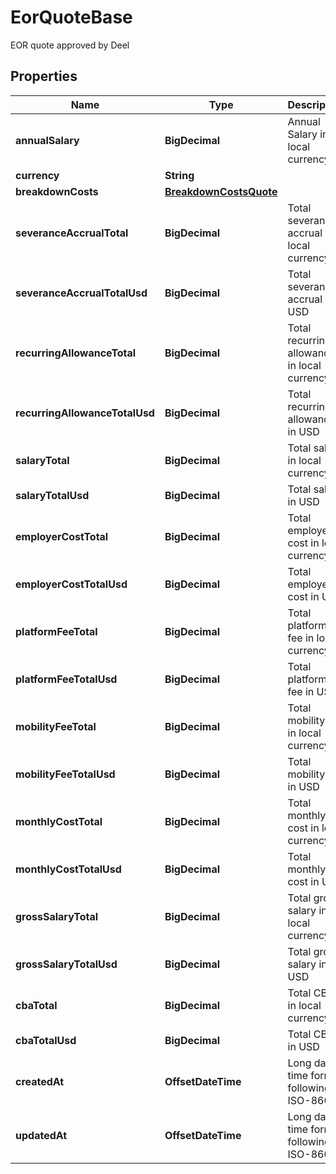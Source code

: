 

# EorQuoteBase

EOR quote approved by Deel

## Properties

| Name | Type | Description | Notes |
|------------ | ------------- | ------------- | -------------|
|**annualSalary** | **BigDecimal** | Annual Salary in local currency |  [optional] |
|**currency** | **String** |  |  [optional] |
|**breakdownCosts** | [**BreakdownCostsQuote**](BreakdownCostsQuote.md) |  |  [optional] |
|**severanceAccrualTotal** | **BigDecimal** | Total severance accrual in local currency |  [optional] |
|**severanceAccrualTotalUsd** | **BigDecimal** | Total severance accrual in USD |  [optional] |
|**recurringAllowanceTotal** | **BigDecimal** | Total recurring allowance in local currency |  [optional] |
|**recurringAllowanceTotalUsd** | **BigDecimal** | Total recurring allowance in USD |  [optional] |
|**salaryTotal** | **BigDecimal** | Total salary in local currency |  [optional] |
|**salaryTotalUsd** | **BigDecimal** | Total salary in USD |  [optional] |
|**employerCostTotal** | **BigDecimal** | Total employer cost in local currency |  [optional] |
|**employerCostTotalUsd** | **BigDecimal** | Total employer cost in USD |  [optional] |
|**platformFeeTotal** | **BigDecimal** | Total platform fee in local currency |  [optional] |
|**platformFeeTotalUsd** | **BigDecimal** | Total platform fee in USD |  [optional] |
|**mobilityFeeTotal** | **BigDecimal** | Total mobility fee in local currency |  [optional] |
|**mobilityFeeTotalUsd** | **BigDecimal** | Total mobility fee in USD |  [optional] |
|**monthlyCostTotal** | **BigDecimal** | Total monthly cost in local currency |  [optional] |
|**monthlyCostTotalUsd** | **BigDecimal** | Total monthly cost in USD |  [optional] |
|**grossSalaryTotal** | **BigDecimal** | Total gross salary in local currency |  [optional] |
|**grossSalaryTotalUsd** | **BigDecimal** | Total gross salary in USD |  [optional] |
|**cbaTotal** | **BigDecimal** | Total CBA in local currency |  [optional] |
|**cbaTotalUsd** | **BigDecimal** | Total CBA in USD |  [optional] |
|**createdAt** | **OffsetDateTime** | Long date-time format following ISO-8601 |  [optional] |
|**updatedAt** | **OffsetDateTime** | Long date-time format following ISO-8601 |  [optional] |



